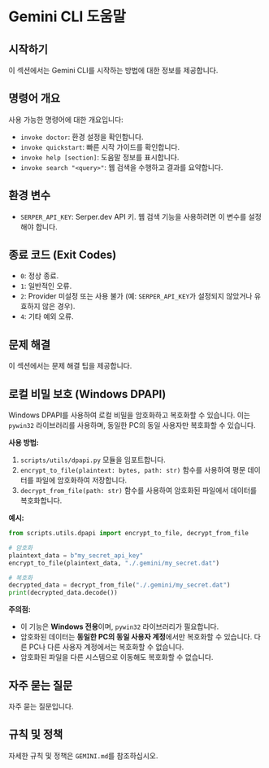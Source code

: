 # Gemini CLI 도움말

## 시작하기

이 섹션에서는 Gemini CLI를 시작하는 방법에 대한 정보를 제공합니다.

## 명령어 개요

사용 가능한 명령어에 대한 개요입니다:

* `invoke doctor`: 환경 설정을 확인합니다.
* `invoke quickstart`: 빠른 시작 가이드를 확인합니다.
* `invoke help [section]`: 도움말 정보를 표시합니다.
* `invoke search "<query>"`: 웹 검색을 수행하고 결과를 요약합니다.

## 환경 변수

* `SERPER_API_KEY`: Serper.dev API 키. 웹 검색 기능을 사용하려면 이 변수를 설정해야 합니다.

## 종료 코드 (Exit Codes)

* `0`: 정상 종료.
* `1`: 일반적인 오류.
* `2`: Provider 미설정 또는 사용 불가 (예: `SERPER_API_KEY`가 설정되지 않았거나 유효하지 않은 경우).
* `4`: 기타 예외 오류.

## 문제 해결

이 섹션에서는 문제 해결 팁을 제공합니다.

## 로컬 비밀 보호 (Windows DPAPI)

Windows DPAPI를 사용하여 로컬 비밀을 암호화하고 복호화할 수 있습니다. 이는 `pywin32` 라이브러리를 사용하며, 동일한 PC의 동일 사용자만 복호화할 수 있습니다.

**사용 방법:**

1.  `scripts/utils/dpapi.py` 모듈을 임포트합니다.
2.  `encrypt_to_file(plaintext: bytes, path: str)` 함수를 사용하여 평문 데이터를 파일에 암호화하여 저장합니다.
3.  `decrypt_from_file(path: str)` 함수를 사용하여 암호화된 파일에서 데이터를 복호화합니다.

**예시:**

```python
from scripts.utils.dpapi import encrypt_to_file, decrypt_from_file

# 암호화
plaintext_data = b"my_secret_api_key"
encrypt_to_file(plaintext_data, "./.gemini/my_secret.dat")

# 복호화
decrypted_data = decrypt_from_file("./.gemini/my_secret.dat")
print(decrypted_data.decode())
```

**주의점:**

*   이 기능은 **Windows 전용**이며, `pywin32` 라이브러리가 필요합니다.
*   암호화된 데이터는 **동일한 PC의 동일 사용자 계정**에서만 복호화할 수 있습니다. 다른 PC나 다른 사용자 계정에서는 복호화할 수 없습니다.
*   암호화된 파일을 다른 시스템으로 이동해도 복호화할 수 없습니다.

## 자주 묻는 질문

자주 묻는 질문입니다.

## 규칙 및 정책

자세한 규칙 및 정책은 `GEMINI.md`를 참조하십시오.